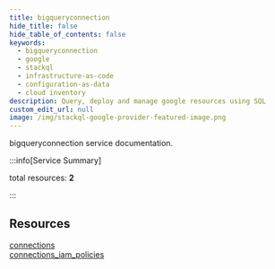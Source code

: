```yaml
---
title: bigqueryconnection
hide_title: false
hide_table_of_contents: false
keywords:
  - bigqueryconnection
  - google
  - stackql
  - infrastructure-as-code
  - configuration-as-data
  - cloud inventory
description: Query, deploy and manage google resources using SQL
custom_edit_url: null
image: /img/stackql-google-provider-featured-image.png
---
```


bigqueryconnection service documentation.

:::info[Service Summary]

total resources: __2__  

:::

## Resources
<div class="row">
<div class="providerDocColumn">
<a href="/bigqueryconnection/connections/">connections</a>
</div>
<div class="providerDocColumn">
<a href="/bigqueryconnection/connections_iam_policies/">connections_iam_policies</a>
</div>
</div>